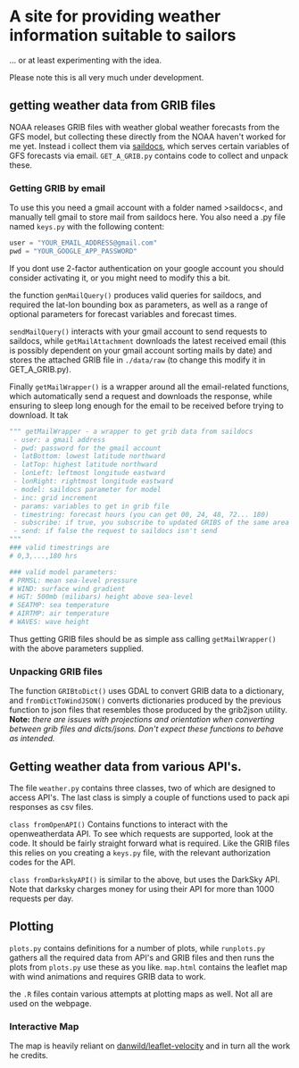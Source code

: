 # A site for providing weather information suitable to sailors
... or at least experimenting with the idea.

Please note this is all very much under development.

## getting weather data from GRIB files
NOAA releases GRIB files with weather global weather forecasts from the GFS model, but collecting these directly from the NOAA haven't worked for me yet. Instead i collect them via [saildocs](saildocs.com), which serves certain variables of GFS forecasts via email. `GET_A_GRIB.py` contains code to collect and unpack these.

### Getting GRIB by email
To use this you need a gmail account with a folder named >saildocs<, and manually tell gmail to store mail from saildocs here. You also need a .py file named `keys.py` with the following content:

```python
user = "YOUR_EMAIL_ADDRESS@gmail.com"
pwd = "YOUR_GOOGLE_APP_PASSWORD"
```
If you dont use 2-factor authentication on your google account you should consider activating it, or you might need to modify this a bit.

the function `genMailQuery()` produces valid queries for saildocs, and required the lat-lon bounding box as parameters, as well as a range of optional parameters for forecast variables and forecast times.

`sendMailQuery()` interacts with your gmail account to send requests to saildocs, while `getMailAttachment` downloads the latest received email (this is possibly dependent on your gmail account sorting mails by date) and stores the attached GRIB file in `./data/raw` (to change this modify it in GET_A_GRIB.py).

Finally `getMailWrapper()` is a wrapper around all the email-related functions, which automatically send a request and downloads the response, while ensuring to sleep long enough for the email to be received before trying to download. It tak

```python
""" getMailWrapper - a wrapper to get grib data from saildocs
 - user: a gmail address
 - pwd: password for the gmail account
 - latBottom: lowest latitude northward
 - latTop: highest latitude northward
 - lonLeft: leftmost longitude eastward
 - lonRight: rightmost longitude eastward
 - model: saildocs parameter for model
 - inc: grid increment
 - params: variables to get in grib file
 - timestring: forecast hours (you can get 00, 24, 48, 72... 180)
 - subscribe: if true, you subscribe to updated GRIBS of the same area
 - send: if false the request to saildocs isn't send
"""
### valid timestrings are  
# 0,3,...,180 hrs

### valid model parameters:
# PRMSL: mean sea-level pressure
# WIND: surface wind gradient
# HGT: 500mb (milibars) height above sea-level
# SEATMP: sea temperature
# AIRTMP: air temperature
# WAVES: wave height
```
Thus getting GRIB files should be as simple ass calling `getMailWrapper()` with the above parameters supplied.

### Unpacking GRIB files
The function `GRIBtoDict()` uses GDAL to convert GRIB data to a dictionary, and `fromDictToWindJSON()` converts dictionaries produced by the previous function to json files that resembles those produced by the grib2json utility. __Note:__ _there are issues with projections and orientation when converting between grib files and dicts/jsons. Don't expect these functions to behave as intended._


## Getting weather data from various API's.

The file `weather.py` contains three classes, two of which are designed to access API's. The last class is simply a couple of functions used to pack api responses as csv files.

`class fromOpenAPI()` Contains functions to interact with the openweatherdata API. To see which requests are supported, look at the code. It should be fairly straight forward what is required. Like the GRIB files this relies on you creating a `keys.py` file, with the relevant authorization codes for the API.

`class fromDarkskyAPI()` is similar to the above, but uses the DarkSky API. Note that darksky charges money for using their API for more than 1000 requests per day.

## Plotting
`plots.py` contains definitions for a number of plots, while `runplots.py` gathers all the required data from API's and GRIB files and then runs the plots from `plots.py` use these as you like. `map.html` contains the leaflet map with wind animations and requires GRIB data to work.

the `.R` files contain various attempts at plotting maps as well. Not all are used on the webpage.



### Interactive Map
The map is heavily reliant on [danwild/leaflet-velocity](https://github.com/danwild/leaflet-velocity?files=1) and in turn all the work he credits.
